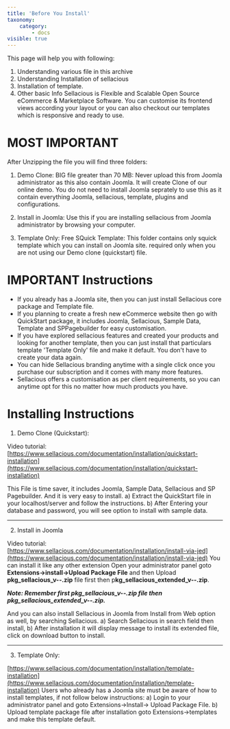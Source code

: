 ```yaml
---
title: 'Before You Install'
taxonomy:
    category:
        - docs
visible: true
---
```


This page will help you with following:
1) Understanding various file in this archive
2) Understanding Installation of sellacious
3) Installation of template. 
4) Other basic Info
Sellacious is Flexible and Scalable Open Source eCommerce & Marketplace Software.
You can customise its frontend views according your layout or you can also checkout our templates which is responsive and ready to use.



MOST IMPORTANT
===================================================================
After Unzipping the file you will find three folders:

1) Demo Clone: BIG file greater than 70 MB: Never upload this from Joomla administrator as this also contain Joomla. It will create Clone of our online demo. You do not need to install Joomla seprately to use this as it contain everything Joomla, sellacious, template, plugins and configurations. 

2) Install in Joomla: Use this if you are installing sellacious from Joomla administrator by browsing your computer. 

3) Template Only: Free SQuick Template: This folder contains only squick template which you can install on Joomla site. required only when you are not using our Demo clone (quickstart) file. 




IMPORTANT Instructions
===================================================================
- If you already has a Joomla site, then you can just install Sellacious core package and Template file.
- If you planning to create a fresh new eCommerce website then go with QuickStart package, it includes Joomla, Sellacious, Sample Data, Template and SPPagebuilder for easy customisation.
- If you have explored sellacious features and created your products and looking for another template, then you can just install that particulars template 'Template Only' file and make it default. You don't have to create your data again.
- You can hide Sellacious branding anytime with a single click once you purchase our subscription and it comes with many more features.
- Sellacious offers a customisation as per client requirements, so you can anytime opt for this no matter how much products you have.




Installing Instructions
===================================================================

1) Demo Clone (Quickstart):

Video tutorial: 
[https://www.sellacious.com/documentation/installation/quickstart-installation](https://www.sellacious.com/documentation/installation/quickstart-installation)

This File is time saver, it includes Joomla, Sample Data, Sellacious and SP Pagebuilder. And it is very easy to install.
	a) Extract the QuickStart file in your localhost/server and follow the instructions.
	b) After Entering your database and password, you will see option to install with sample data.

---------------------------------------

2) Install in Joomla

Video tutorial: 
[https://www.sellacious.com/documentation/installation/install-via-jed](https://www.sellacious.com/documentation/installation/install-via-jed)
You can install it like any other extension Open your administrator panel goto **Extensions->install->Upload Package File** and then Upload **pkg_sellacious_v--.zip** file first then p**kg_sellacious_extended_v--.zip**.

**_Note: Remember first pkg_sellacious_v--.zip file then pkg_sellacious_extended_v--.zip._**

And you can also install Sellacious in Joomla from Install from Web option as well, by searching Sellacious.
	a) Search Sellacious in search field then install,
	b) After installation it will display message to install its extended file, click on download button to install.

---------------------------------------

3) Template Only:

[https://www.sellacious.com/documentation/installation/template-installation](https://www.sellacious.com/documentation/installation/template-installation)
Users who already has a Joomla site must be aware of how to install templates, if not follow below instructions:
	a) Login to your administrator panel and goto Extensions->Install-> Upload Package File.
	b) Upload template package file after installation goto Extensions->templates and make this template default.
